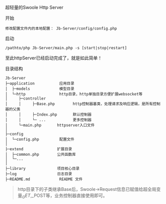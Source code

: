 超轻量的Swoole Http Server

开始

    修改配置文件内的本地配置： Jb-Server/config/config.php

启动
    
    /pathto/php Jb-Server/main.php -s [start|stop|restart]
    
至此httpServer已经启动完成了，就是如此简单！

目录结构
~~~
Jb-Server
├─application           应用目录
│  ├─models             模型目录
│  └─http               http目录，http单独目录方便扩展websocket等
│     ├─controller     
│     │     ├─Base.php        http控制器基类，处理请求及响应逻辑，是所有控制器的父类
│     │     ├─Index.php       默认控制器
│     │     └─ ...            更多控制器
│     └─main.php       httpserver入口文件
│
├─config                
│  └─config.php         配置文件         
│
├─extend               扩展目录
│  ├─common.php        公共函数库
│  └─...            
│
├─library              项目核心目录
├─log                  日志目录
├─README.md             README 文件
~~~

> http目录下的子类继承Base后，Swoole->Request信息已赋值给超全局变量$_GET,$_POST等，业务控制器直接使用即可。